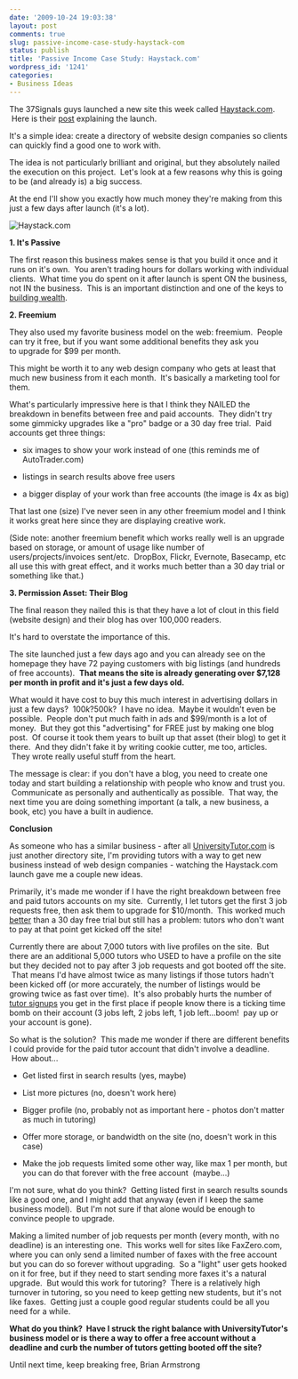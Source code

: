 ```yaml
---
date: '2009-10-24 19:03:38'
layout: post
comments: true
slug: passive-income-case-study-haystack-com
status: publish
title: 'Passive Income Case Study: Haystack.com'
wordpress_id: '1241'
categories:
- Business Ideas
---
```


The 37Signals guys launched a new site this week called [Haystack.com](http://haystack.com/).  Here is their [post](http://37signals.com/svn/posts/1976-launch-haystack-a-better-way-for-web-designers-to-find-clients-and-for-clients-to-find-web-designers) explaining the launch.

It's a simple idea: create a directory of website design companies so clients can quickly find a good one to work with.

The idea is not particularly brilliant and original, but they absolutely nailed the execution on this project.  Let's look at a few reasons why this is going to be (and already is) a big success.

At the end I'll show you exactly how much money they're making from this just a few days after launch (it's a lot).

![Haystack.com](http://s3.amazonaws.com/oldbloguploads/2009/10/Picture-10.png)

**1. It's Passive**

The first reason this business makes sense is that you build it once and it runs on it's own.  You aren't trading hours for dollars working with individual clients.  What time you do spent on it after launch is spent ON the business, not IN the business.  This is an important distinction and one of the keys to [building wealth](http://brianarmstrong.org/posts/the-secret-to-working-less-producing-more-and-getting-rich/).

**2. Freemium**

They also used my favorite business model on the web: freemium.  People can try it free, but if you want some additional benefits they ask you to upgrade for $99 per month. 

This might be worth it to any web design company who gets at least that much new business from it each month.  It's basically a marketing tool for them.


What's particularly impressive here is that I think they NAILED the breakdown in benefits between free and paid accounts.  They didn't try some gimmicky upgrades like a "pro" badge or a 30 day free trial.  Paid accounts get three things:



	
  * six images to show your work instead of one (this reminds me of AutoTrader.com)

	
  * listings in search results above free users

	
  * a bigger display of your work than free accounts (the image is 4x as big)


That last one (size) I've never seen in any other freemium model and I think it works great here since they are displaying creative work.

(Side note: another freemium benefit which works really well is an upgrade based on storage, or amount of usage like number of users/projects/invoices sent/etc.  DropBox, Flickr, Evernote, Basecamp, etc all use this with great effect, and it works much better than a 30 day trial or something like that.)

**3. Permission Asset: Their Blog**

The final reason they nailed this is that they have a lot of clout in this field (website design) and their blog has over 100,000 readers.

It's hard to overstate the importance of this.

The site launched just a few days ago and you can already see on the homepage they have 72 paying customers with big listings (and hundreds of free accounts).  **That means the site is already generating over $7,128 per month in profit and it's just a few days old.**

What would it have cost to buy this much interest in advertising dollars in just a few days?  $100k?  $500k?  I have no idea.  Maybe it wouldn't even be possible.  People don't put much faith in ads and $99/month is a lot of money.  But they got this "advertising" for FREE just by making one blog post.  Of course it took them years to built up that asset (their blog) to get it there.  And they didn't fake it by writing cookie cutter, me too, articles.  They wrote really useful stuff from the heart.

The message is clear: if you don't have a blog, you need to create one today and start building a relationship with people who know and trust you.  Communicate as personally and authentically as possible.  That way, the next time you are doing something important (a talk, a new business, a book, etc) you have a built in audience.

**Conclusion**

As someone who has a similar business - after all [UniversityTutor.com](http://www.UniversityTutor.com) is just another directory site, I'm providing tutors with a way to get new business instead of web design companies - watching the Haystack.com launch gave me a couple new ideas.

Primarily, it's made me wonder if I have the right breakdown between free and paid tutors accounts on my site.  Currently, I let tutors get the first 3 job requests free, then ask them to upgrade for $10/month.  This worked much [better](http://brianarmstrong.org/posts/the-evolution-of-a-business-model-never-stop-testing/) than a 30 day free trial but still has a problem: tutors who don't want to pay at that point get kicked off the site!

Currently there are about 7,000 tutors with live profiles on the site.  But there are an additional 5,000 tutors who USED to have a profile on the site but they decided not to pay after 3 job requests and got booted off the site.  That means I'd have almost twice as many listings if those tutors hadn't been kicked off (or more accurately, the number of listings would be growing twice as fast over time).  It's also probably hurts the number of [tutor signups](http://www.universitytutor.com/tutoring_jobs) you get in the first place if people know there is a ticking time bomb on their account (3 jobs left, 2 jobs left, 1 job left...boom!  pay up or your account is gone).

So what is the solution?  This made me wonder if there are different benefits I could provide for the paid tutor account that didn't involve a deadline.  How about...



	
  * Get listed first in search results (yes, maybe)

	
  * List more pictures (no, doesn't work here)

	
  * Bigger profile (no, probably not as important here - photos don't matter as much in tutoring)

	
  * Offer more storage, or bandwidth on the site (no, doesn't work in this case)

	
  * Make the job requests limited some other way, like max 1 per month, but you can do that forever with the free account  (maybe...)


I'm not sure, what do you think?  Getting listed first in search results sounds like a good one, and I might add that anyway (even if I keep the same business model).  But I'm not sure if that alone would be enough to convince people to upgrade.

Making a limited number of job requests per month (every month, with no deadline) is an interesting one.  This works well for sites like FaxZero.com, where you can only send a limited number of faxes with the free account but you can do so forever without upgrading.  So a "light" user gets hooked on it for free, but if they need to start sending more faxes it's a natural upgrade.  But would this work for tutoring?  There is a relatively high turnover in tutoring, so you need to keep getting new students, but it's not like faxes.  Getting just a couple good regular students could be all you need for a while.

**What do you think?  Have I struck the right balance with UniversityTutor's business model or is there a way to offer a free account without a deadline and curb the number of tutors getting booted off the site?**

Until next time, keep breaking free,
Brian Armstrong
